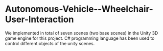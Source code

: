 # Autonomous-Vehicle--Wheelchair-User-Interaction
We implemented in total of seven scenes (two base scenes) in the Unity 3D game engine for this project. C# programming language has been used to control different objects of the unity scenes.
